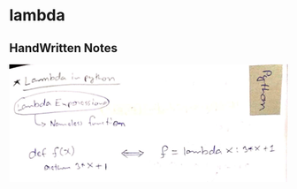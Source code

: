# lambda

## HandWritten Notes
<p align="center">
<img src="./1.jpg" alt="Page 1" width="800"/>
<p\>
